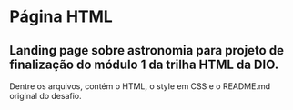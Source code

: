 # Página HTML

## Landing page sobre astronomia para projeto de finalização do módulo 1 da trilha HTML da DIO.
Dentre os arquivos, contém o HTML, o style em CSS e o README.md original do desafio.
